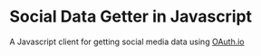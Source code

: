 # Social Data Getter in Javascript
A Javascript client for getting social media data using [OAuth.io](https://oauth.io)
